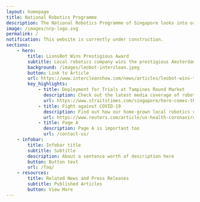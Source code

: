 ```yaml
---
layout: homepage
title: National Robotics Programme
description: The National Robotics Programme of Singapore looks into orchestrating the development of the local robotics ecosystem, to aid people in their everyday lives.
image: /images/nrp-logo.svg
permalink: /
notification: This website is currently under construction.
sections:
    - hero:
        title: LionsBot Wins Prestigious Award
        subtitle: Local robotics company wins the prestigious Amsterdam Interclean Innovation Award 2020 with their LeoBot cleaning robot!
        background: /images/leobot-interclean.jpeg
        button: Link to Article
        url: https://www.intercleanshow.com/news/articles/leobot-wins-the-amsterdam-innovation-award-2020
        key_highlights:
            - title: Deployment for Trials at Tampines Round Market
              description: Check out the latest media coverage of robots being deployed at Tampines Round Market
              url: https://www.straitstimes.com/singapore/here-comes-the-clean-squad-robots-tested-at-tampines-food-centre
            - title: Fight against COVID-19 
              description: Find out how our home-grown local robotics companies have contributed to fighting COVID-19 along with our front-liners 
              url: https://www.reuters.com/article/us-health-coronavirus-singapore-robot-idUSKBN22X17B
            - title: Page A
              description: Page A is important too
              url: /contact-us/
    - infobar:
        title: Infobar title
        subtitle: Subtitle
        description: About a sentence worth of description here
        button: Button text
        url: /faq/
    - resources:
        title: Related News and Press Releases
        subtitle: Published Articles
        button: View More
---
```


